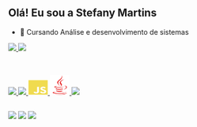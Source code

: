 ##  Olá! Eu sou a Stefany Martins

- 🌱  Cursando Análise e desenvolvimento de sistemas

<div>
  <a href="https://github.com/Stefany-Martins">
  <img height="180em" src="https://github-readme-stats.vercel.app/api?username=Stefany-Martins&show_icons=true&theme=dark&include_all_commits=true&count_private=true"/>
  <img height="180em" src="https://github-readme-stats.vercel.app/api/top-langs/?username=Stefany-Martins&layout=compact&langs_count=7&theme=dark"/>
</div>

##

<div style="display: inline_block"><br>
<a href="https://github.com/Stefany-Martins">
<img heigth="30" width="40" src="https://cdn.jsdelivr.net/gh/devicons/devicon@latest/icons/html5/html5-original.svg" />
<img heigth="30" width="40" src="https://cdn.jsdelivr.net/gh/devicons/devicon@latest/icons/css3/css3-original.svg" />
<img height="30" width="40" src="https://raw.githubusercontent.com/devicons/devicon/master/icons/javascript/javascript-plain.svg">
<img heigth="30" width="40" src="https://raw.githubusercontent.com/devicons/devicon/master/icons/java/java-plain.svg">
<img heigth="30" width="40" src="https://cdn.jsdelivr.net/gh/devicons/devicon@latest/icons/python/python-original.svg" />
</div>

##

<div>
<a href = "mailto: stefanygmmartins@gmail.com"><img src="https://img.shields.io/badge/-Gmail-%23333?style=for-the-badge&logo=gmail&logoColor=white" target="_blank"></a>
<a href="https://www.linkedin.com/in/stefany-martins-a79103345/" target="_blank"><img src="https://img.shields.io/badge/-Linkedin-%230077B5? sytestyle=for-the-badge&logo=linkedin&logoColor=white" target="_blank"></a>
<a href="https://www.instagram.com/stefanygabriellii?r=nametag" target="_blank"><img src="https://img.shields.io/badge/-Instagram-%23E4405F?style=for-the- badge&logo=instagram&logoColor=white" target="_blank"></a>
</div>

